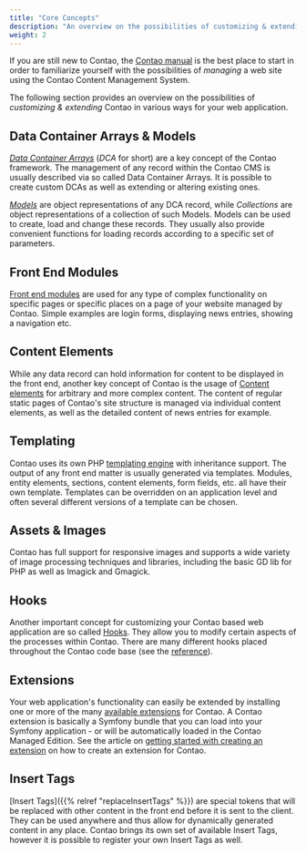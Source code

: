 ```yaml
---
title: "Core Concepts"
description: "An overview on the possibilities of customizing & extending Contao."
weight: 2
---
```



If you are still new to Contao, the [Contao manual][3] is the best place to start
in order to familiarize yourself with the possibilities of _managing_ a web site 
using the Contao Content Management System.

The following section provides an overview on the possibilities of _customizing
& extending_ Contao in various ways for your web application.


## Data Container Arrays & Models

[_Data Container Arrays_][4] (_DCA_ for short) are a key concept of the Contao framework.
The management of any record within the Contao CMS is usually described via so called 
Data Container Arrays. It is possible to create custom DCAs as well as extending 
or altering existing ones.

[_Models_][6] are object representations of any DCA record, while _Collections_ 
are object representations of a collection of such Models. Models can be used to 
create, load and change these records. They usually also provide convenient functions 
for loading records according to a specific set of parameters.


## Front End Modules

[Front end modules][5] are used for any type of complex functionality on specific
pages or specific places on a page of your website managed by Contao. Simple examples
are login forms, displaying news entries, showing a navigation etc.


## Content Elements

While any data record can hold information for content to be displayed in the front
end, another key concept of Contao is the usage of [Content elements][7] for arbitrary
and more complex content. The content of regular static pages of Contao's site structure
is managed via individual content elements, as well as the detailed content of news
entries for example.


## Templating

Contao uses its own PHP [templating engine][8] with inheritance support. The output 
of any front end matter is usually generated via templates. Modules, entity elements,
sections, content elements, form fields, etc. all have their own template. Templates
can be overridden on an application level and often several different versions of
a template can be chosen.


## Assets & Images

Contao has full support for responsive images and supports a wide variety of image
processing techniques and libraries, including the basic GD lib for PHP as well as
Imagick and Gmagick.


## Hooks

Another important concept for customizing your Contao based web application are
so called [Hooks][9]. They allow you to modify certain aspects of the processes
within Contao. There are many different hooks placed throughout the Contao code 
base (see the [reference][10]).


## Extensions

Your web application's functionality can easily be extended by installing one or
more of the many [available extensions][12] for Contao. A Contao extension is basically
a Symfony bundle that you can load into your Symfony application - or will
be automatically loaded in the Contao Managed Edition. See the article on
[getting started with creating an extension][13] on how to create an extension 
for Contao.


## Insert Tags

[Insert Tags]({{% relref "replaceInsertTags" %}}) are special tokens that will be replaced with other content 
in the front end before it is sent to the client. They can be used anywhere and 
thus allow for dynamically generated content in any place. Contao brings its own 
set of available Insert Tags, however it is possible to register your own Insert
Tags as well.


[3]: https://docs.contao.org/manual
[4]: /framework/dca/
[5]: /framework/front-end-modules/
[6]: /framework/models/
[7]: /framework/content-elements/
[8]: /framework/templates/
[9]: /framework/hooks/
[10]: /reference/hooks/
[12]: https://extensions.contao.org
[13]: /getting-started/extension/
